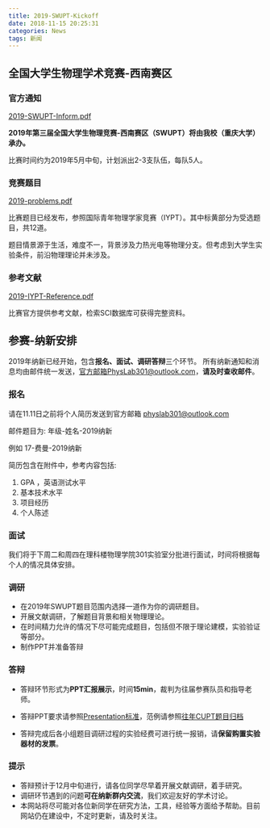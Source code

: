 ```yaml
---
title: 2019-SWUPT-Kickoff
date: 2018-11-15 20:25:31
categories: News
tags: 新闻
---
```


## 全国大学生物理学术竞赛-西南赛区

### 官方通知

[2019-SWUPT-Inform.pdf](/asset/files/CUPT/2019/2019-SWUPT-Inform.pdf)

**2019年第三届全国大学生物理竞赛-西南赛区（SWUPT）将由我校（重庆大学）承办。**

比赛时间约为2019年5月中旬，计划派出2-3支队伍，每队5人。

### 竞赛题目 
[2019-problems.pdf](/asset/files/CUPT/2019/2019-problems.pdf)

比赛题目已经发布，参照国际青年物理学家竞赛（IYPT）。其中标黄部分为受选题目，共12道。

题目情景源于生活，难度不一，背景涉及力热光电等物理分支。但考虑到大学生实验条件，前沿物理理论并未涉及。

### 参考文献
[2019-IYPT-Reference.pdf](/asset/files/CUPT/2019/2019-IYPT-Reference.pdf)

比赛官方提供参考文献，检索SCI数据库可获得完整资料。


## 参赛-纳新安排

2019年纳新已经开始，包含**报名、面试、调研答辩**三个环节。
所有纳新通知和消息均由邮件统一发送，官方邮箱PhysLab301@outlook.com，**请及时查收邮件**。

### 报名

请在11.11日之前将个人简历发送到官方邮箱
physlab301@outlook.com

邮件题目为: 年级-姓名-2019纳新

例如 17-费曼-2019纳新

简历包含在附件中，参考内容包括:
1. GPA ，英语测试水平
2. 基本技术水平
3. 项目经历
4. 个人陈述

### 面试

我们将于下周二和周四在理科楼物理学院301实验室分批进行面试，时间将根据每个人的情况具体安排。

### 调研
- 在2019年SWUPT题目范围内选择一道作为你的调研题目。
- 开展文献调研，了解题目背景和相关物理理论。
- 在时间精力允许的情况下尽可能完成题目，包括但不限于理论建模，实验验证等部分。
- 制作PPT并准备答辩


### 答辩

- 答辩环节形式为**PPT汇报展示**，时间**15min**，裁判为往届参赛队员和指导老师。

- 答辩PPT要求请参照[Presentation标准](/Research/presentation-standard/index.html)，范例请参照[往年CUPT题目归档](/Archive/cupt-archive-2018/index.html)

- 答辩完成后各小组题目调研过程的实验经费可进行统一报销，请**保留购置实验器材的发票**。


### 提示
- 答辩预计于12月中旬进行，请各位同学尽早着开展文献调研，着手研究。
- 调研环节遇到的问题**可在纳新群内交流**，我们欢迎友好的学术讨论。
- 本网站将尽可能对各位新同学在研究方法，工具，经验等方面给予帮助。目前网站仍在建设中，不定时更新，请及时关注。

